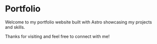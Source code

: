 # Portfolio

Welcome to my portfolio website built with Astro showcasing my projects and skills.

Thanks for visiting and feel free to connect with me!